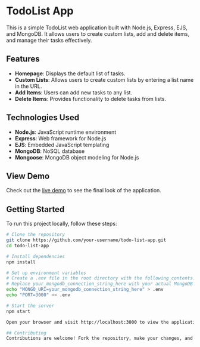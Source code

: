 # TodoList App

This is a simple TodoList web application built with Node.js, Express, EJS, and MongoDB. It allows users to create custom lists, add and delete items, and manage their tasks effectively.

## Features

- **Homepage**: Displays the default list of tasks.
- **Custom Lists**: Allows users to create custom lists by entering a list name in the URL.
- **Add Items**: Users can add new tasks to any list.
- **Delete Items**: Provides functionality to delete tasks from lists.

## Technologies Used

- **Node.js**: JavaScript runtime environment
- **Express**: Web framework for Node.js
- **EJS**: Embedded JavaScript templating
- **MongoDB**: NoSQL database
- **Mongoose**: MongoDB object modeling for Node.js

## View Demo

Check out the [live demo](https://vercel.live/link/to-do-list-v2-5t066i42t-mohammed-alazamis-projects.vercel.app?via=deployment-domains-list-commit) to see the final look of the application.

## Getting Started

To run this project locally, follow these steps:

```bash
# Clone the repository
git clone https://github.com/your-username/todo-list-app.git
cd todo-list-app

# Install dependencies
npm install

# Set up environment variables
# Create a .env file in the root directory with the following contents:
# Replace your_mongodb_connection_string_here with your actual MongoDB Atlas connection string
echo "MONGO_URI=your_mongodb_connection_string_here" > .env
echo "PORT=3000" >> .env

# Start the server
npm start

Open your browser and visit http://localhost:3000 to view the application.

## Contributing
Contributions are welcome! Fork the repository, make your changes, and submit a pull request.

